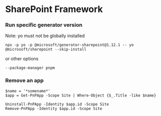 # SharePoint Framework

### Run specific generator version

Note: yo must not be globally installed

```
npx -p yo -p @microsoft/generator-sharepoint@1.12.1 -- yo @microsoft/sharepoint --skip-install
```

or other options

```
--package-manager pnpm
```

### Remove an app

```
$name = '*somename*'
$app = Get-PnPApp -Scope Site | Where-Object {$_.Title -like $name}

Uninstall-PnPApp -Identity $app.id -Scope Site
Remove-PnPApp -Identity $app.id -Scope Site
```
